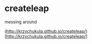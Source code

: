 createleap
==========

messing around

(http://krzychukula.github.io/createleap/)[http://krzychukula.github.io/createleap/]

